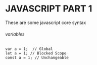 # JAVASCRIPT PART 1
These are some javascript core syntax

###### variables
```
var a = 1;  // Global
let a = 1; // Blocked Scope
const a = 1; // Unchangeable 
```
